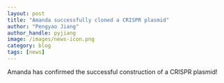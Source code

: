 ```yaml
---
layout: post
title: "Amanda successfully cloned a CRISPR plasmid"
author: "Pengyao Jiang"
author_handle: pyjiang
image: /images/news-icon.png
category: blog
tags: [news]
---
```


Amanda has confirmed the successful construction of a CRISPR plasmid! 


